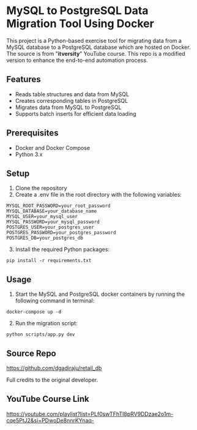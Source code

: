 # MySQL to PostgreSQL Data Migration Tool Using Docker
This project is a Python-based exercise tool for migrating data from a MySQL database to a PostgreSQL database which are hosted on Docker.
The source is from "**itversity**" YouTube course. This repo is a modified version to enhance the end-to-end automation process.

## Features
- Reads table structures and data from MySQL
- Creates corresponding tables in PostgreSQL
- Migrates data from MySQL to PostgreSQL
- Supports batch inserts for efficient data loading

## Prerequisites
- Docker and Docker Compose
- Python 3.x

## Setup
1. Clone the repository
2. Create a .env file in the root directory with the following variables:
```
MYSQL_ROOT_PASSWORD=your_root_password
MYSQL_DATABASE=your_database_name
MYSQL_USER=your_mysql_user
MYSQL_PASSWORD=your_mysql_password
POSTGRES_USER=your_postgres_user
POSTGRES_PASSWORD=your_postgres_password
POSTGRES_DB=your_postgres_db
```
3. Install the required Python packages:
```
pip install -r requirements.txt
```

## Usage
1. Start the MySQL and PostgreSQL docker containers by running the following command in terminal:
```
docker-compose up -d
```
2. Run the migration script:
```
python scripts/app.py dev
```

## Source Repo
https://github.com/dgadiraju/retail_db

Full credits to the original developer.

## YouTube Course Link
https://youtube.com/playlist?list=PLf0swTFhTI8pRV9DDzae2o1m-cqe5PtJ2&si=PDwoDe8nnrKYnaq-